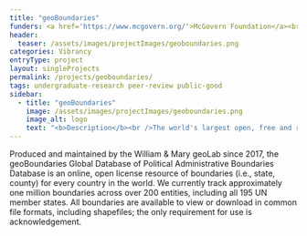 ```yaml
---
title: "geoBoundaries"
funders: <a href='https://www.mcgovern.org/'>McGovern Foundation</a><br /><a href='https://hria.org/tmf/jeffress/'>Jeffress Trust Awards Program in Interdisciplinary Research</a><br /><a href='https://www.gatesfoundation.org/'>Bill and Melinda Gates Foundation</a><br />
header:
  teaser: /assets/images/projectImages/geoboundaries.png
categories: Vibrancy
entryType: project
layout: singleProjects
permalink: /projects/geoboundaries/
tags: undergraduate-research peer-review public-good
sidebar:
  - title: "geoBoundaries"
    image: /assets/images/projectImages/geoboundaries.png
    image_alt: logo
    text: "<b>Description</b><br />The world's largest open, free and research-ready database of political administrative boundaries.<br /><b>Timeline:</b><br />Fall 2018 to Present<br /><b>People:</b><br /><a href='/people/danrunfolafall2017.html'>Dan Runfola</a>, <a href='/people/karimbahgat.html'>Karim Bahgat</a>, <a href='/people/sydneyfuhrigfall2018.html'>Sydney Fuhrig</a>, <a href='/people/sylviasheaspring2019.html'>Sylvia Shea</a>, <a href='/people/austinandersonspring2019.html'>Austin Anderson</a>, <a href='/people/andrewpeckfall2019.html'>Andrew Peck</a>, <a href='/people/hannahslevinfall2019.html'>Hannah Slevin</a>, <a href='/people/maddymulderspring2019.html'>Maddy Mulder</a>, <a href='/people/sidoniehornspring2020.html'>Sidonie Horn</a>, <a href='/people/seanmurphyspring2020.html'>Sean Murphy</a>, <a href='/people/hadleydayspring2020.html'>Hadley Day</a>, <a href='/people/lydiatroupspring2020.html'>Lydia Troup</a>, <a href='/people/dominicfornatoraspring2020.html'>Dominic Fornatora</a>, <a href='/people/nataliespagespring2020.html'>Natalie Spage</a>, <a href='/people/emilytopnessspring2020.html'>Emily Topness</a>, <a href='/people/michaelrothfall2020.html'>Michael Roth</a>, <a href='/people/joshuahabibfall2020.html'>Joshua Habib</a>, <a href='/people/dorianmillerfall2020.html'>Dorian Miller</a>, <a href='/people/carolinariverafall2020.html'>Carolina Rivera</a>, <a href='/people/isabelschruerfall2020.html'>Isabel Schruer</a>, <a href='/people/neelsimpsonfall2020.html'>Neel Simpson</a>, <a href='/people/lindseyrogersfall2020.html'>Lindsey Rogers</a>, <a href='/people/helenabuckmanfall2020.html'>Helena Buckman</a>, <a href='/people/samupdikefall2020.html'>Sam Updike</a>, <a href='/people/jamesturnerfall2020.html'>James Turner</a>, <a href='/people/heatherbaierfall2018.html'>Heather Baier</a>, <a href='/people/leighseitz.html'>Leigh Seitz</a>, <a href='/people/grahammelvillefall2018.html'>Graham Melville</a>, <a href='/people/laurenhobbsfall2018.html'>Lauren Hobbs</a>, <a href='/people/joshuapanganibanfall2018.html'>Joshua Panganiban</a>, <a href='/people/gracegrimsleyfall2018.html'>Grace Grimsley</a>, <a href='/people/rachellaykofall2018.html'>Rachel Layko</a>, "
---
```

Produced and maintained by the William & Mary geoLab since 2017, the geoBoundaries Global Database of Political Administrative Boundaries Database is an online, open license resource of boundaries (i.e., state, county) for every country in the world. We currently track approximately one million boundaries across over 200 entities, including all 195 UN member states. All boundaries are available to view or download in common file formats, including shapefiles; the only requirement for use is acknowledgement.